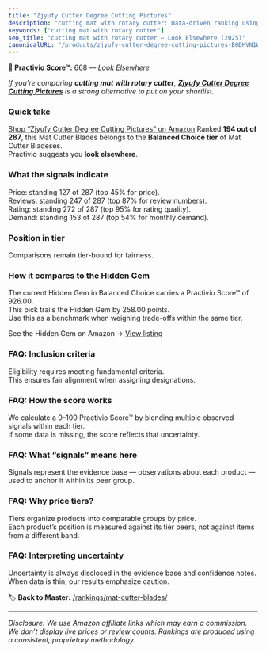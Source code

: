 ```yaml
---
title: "Zjyufy Cutter Degree Cutting Pictures"
description: "cutting mat with rotary cutter: Data-driven ranking using the Practivio Score™. Positioned by quality, value, demand, findability, momentum."
keywords: ["cutting mat with rotary cutter"]
seo_title: "cutting mat with rotary cutter — Look Elsewhere (2025)"
canonicalURL: "/products/zjyufy-cutter-degree-cutting-pictures-B0DHVN1WTZ/"
---
```


**🚫 Practivio Score™:** 668 — _Look Elsewhere_


*If you're comparing **cutting mat with rotary cutter**, **[Zjyufy Cutter Degree Cutting Pictures](https://www.amazon.com/dp/B0DHVN1WTZ?tag=practivio-20)** is a strong alternative to put on your shortlist.*
### Quick take
[Shop “Zjyufy Cutter Degree Cutting Pictures” on Amazon](https://www.amazon.com/dp/B0DHVN1WTZ?tag=practivio-20)
Ranked **194 out of 287**, this Mat Cutter Blades belongs to the **Balanced Choice tier** of Mat Cutter Bladeses.  
Practivio suggests you **look elsewhere**.

### What the signals indicate
Price: standing 127 of 287 (top 45% for price).  
Reviews: standing 247 of 287 (top 87% for review numbers).  
Rating: standing 272 of 287 (top 95% for rating quality).  
Demand: standing 153 of 287 (top 54% for monthly demand).

### Position in tier
Comparisons remain tier-bound for fairness.

### How it compares to the Hidden Gem
The current Hidden Gem in Balanced Choice carries a Practivio Score™ of 926.00.  
This pick trails the Hidden Gem by 258.00 points.  
Use this as a benchmark when weighing trade-offs within the same tier.  

See the Hidden Gem on Amazon → [View listing](https://www.amazon.com/dp/B00HV4VV92?tag=practivio-20)

### FAQ: Inclusion criteria
Eligibility requires meeting fundamental criteria.  
This ensures fair alignment when assigning designations.

### FAQ: How the score works
We calculate a 0–100 Practivio Score™ by blending multiple observed signals within each tier.  
If some data is missing, the score reflects that uncertainty.

### FAQ: What “signals” means here
Signals represent the evidence base — observations about each product — used to anchor it within its peer group.

### FAQ: Why price tiers?
Tiers organize products into comparable groups by price.  
Each product’s position is measured against its tier peers, not against items from a different band.

### FAQ: Interpreting uncertainty
Uncertainty is always disclosed in the evidence base and confidence notes.  
When data is thin, our results emphasize caution.


🏷️ **Back to Master:** [/rankings/mat-cutter-blades/](/rankings/mat-cutter-blades/)

---
_Disclosure: We use Amazon affiliate links which may earn a commission. We don’t display live prices or review counts. Rankings are produced using a consistent, proprietary methodology._
